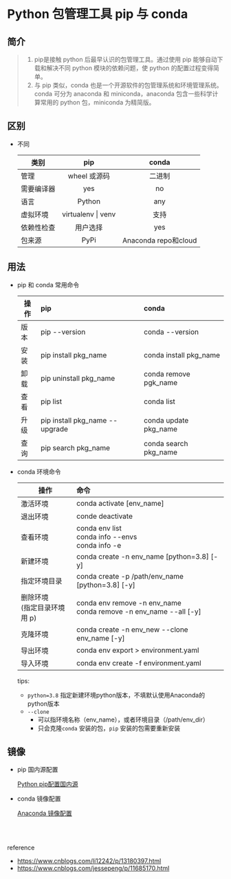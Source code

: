# Python 包管理工具 pip 与 conda

## 简介

> 1. pip是接触 python 后最早认识的包管理工具。通过使用 pip 能够自动下载和解决不同 python 模块的依赖问题，使 python 的配置过程变得简单。
> 2. 与 pip 类似，conda 也是一个开源软件的包管理系统和环境管理系统。conda 可分为 anaconda 和 miniconda，anaconda 包含一些科学计算常用的 python 包，miniconda 为精简版。

## 区别

* 不同

    | 类别 | pip | conda |
    |----|:--:|:--:|
    | 管理 | wheel 或源码 | 二进制 |
    | 需要编译器 | yes | no |
    | 语言 | Python | any |
    | 虚拟环境 | virtualenv \| venv | 支持 |
    | 依赖性检查 | 用户选择 | yes |
    | 包来源 | PyPi | Anaconda repo和cloud |

## 用法

* pip 和 conda 常用命令

    | 操作 | pip | conda |
    |----|:---|:---|
    | 版本 | pip --version | conda --version  |
    | 安装 | pip install pkg_name | conda install pkg_name  |
    | 卸载 | pip uninstall pkg_name | conda remove pgk_name |
    | 查看 | pip list | conda list |
    | 升级 | pip install pkg_name --upgrade | conda update pkg_name |
    | 查询 | pip search pkg_name | conda search pkg_name |

* conda 环境命令

    | 操作 | 命令 |
    | ---- | :--- |
    | 激活环境 | conda activate [env_name] |
    | 退出环境 | conde deactivate |
    | 查看环境 | conda env list </br> conda info --envs </br> conda info -e |
    | 新建环境 | conda create -n env_name [python=3.8] [-y] |
    | 指定环境目录 | conda create -p /path/env_name [python=3.8] [-y] |
    | 删除环境 </br> (指定目录环境用 p) | conda env remove -n env_name </br> conda remove -n env_name --all [-y] |
    | 克隆环境 | conda create -n env_new --clone env_name [-y] |
    | 导出环境 | conda env export > environment.yaml |
    | 导入环境 | conda env create -f environment.yaml |

    tips:
    
    * `python=3.8` 指定新建环境python版本，不填默认使用Anaconda的python版本
    * `--clone` 
        * 可以指环境名称（env_name），或者环境目录（/path/env_dir）
        * 只会克隆`conda` 安装的包，`pip` 安装的包需要重新安装

## 镜像

* pip 国内源配置

    [Python pip配置国内源](https://www.cnblogs.com/cure/p/14930238.html "Python pip配置国内源")

* conda 镜像配置

    [Anaconda 镜像配置](https://www.cnblogs.com/cure/p/15376578.html "Anaconda 镜像配置")

</br></br>

reference

* <https://www.cnblogs.com/li12242/p/13180397.html>
* <https://www.cnblogs.com/jessepeng/p/11685170.html>
